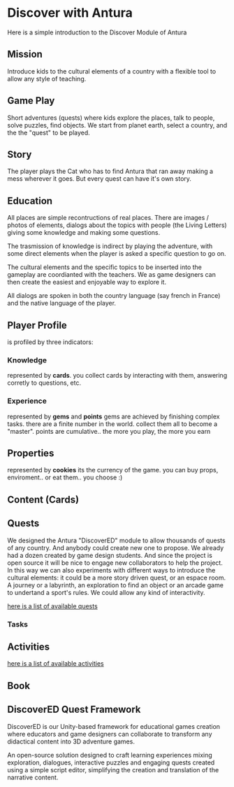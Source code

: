 # Discover with Antura
Here is a simple introduction to the Discover Module of Antura

## Mission
Introduce kids to the cultural elements of a country with a flexible tool to allow any style of teaching.

## Game Play
Short adventures (quests) where kids explore the places, talk to people, solve puzzles, find objects. We start from planet earth, select a country, and the the "quest" to be played.

## Story
The player plays the Cat who has to find Antura that ran away making a mess wherever it goes. But every quest can have it's own story.

## Education
All places are simple recontructions of real places. There are images / photos of elements, dialogs about the topics with people (the Living Letters) giving some knowledge and making some questions.

The trasmission of knowledge is indirect by playing the adventure, with some direct elements when the player is asked a specific question to go on.

The cultural elements and the specific topics to be inserted into the gameplay are coordianted with the teachers. We as game designers can then create the easiest and enjoyable way to explore it.

All dialogs are spoken in both the country language (say french in France) and the native language of the player.

## Player Profile
is profiled by three indicators:

### Knowledge
represented by **cards**.
you collect cards by interacting with them, answering corretly to questions, etc.

### Experience
represented by **gems** and **points**
gems are achieved by finishing complex tasks. there are a finite number in the world. collect them all to become a "master".
points are cumulative.. the more you play, the more you earn

## Properties
represented by **cookies**
its the currency of the game. you can buy props, enviroment.. or eat them.. you choose :)

## Content (Cards)

## Quests
We designed the Antura "DiscoverED" module to allow thousands of quests of any country. And anybody could create new one to propose.
We already had a dozen created by game design students. And since the project is open source it will be nice to engage new collaborators to help the project.
In this way we can also experiments with different ways to introduce the cultural elements: it could be a more story driven quest, or an espace room. A journey or a labyrinth, an exploration to find an object or an arcade game to undertand a sport's rules. We could allow any kind of interactivity.

[here is a list of available quests](../../discover/quest/index.md)


### Tasks

## Activities
[here is a list of available activities](../../discover/activities/index.md)

## Book

## DiscoverED Quest Framework
DiscoverED is our Unity-based framework for educational games creation where educators and game designers can collaborate to transform any didactical content into 3D adventure games.

An open-source solution designed to craft learning experiences mixing exploration, dialogues, interactive puzzles and engaging quests created using a simple script editor, simplifying the creation and translation of the narrative content.
